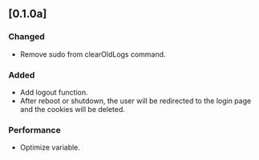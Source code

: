 ## [0.1.0a]

### Changed
- Remove sudo from clearOldLogs command.

### Added
- Add logout function.
- After reboot or shutdown, the user will be redirected to the login page and the cookies will be deleted.

### Performance
- Optimize variable.